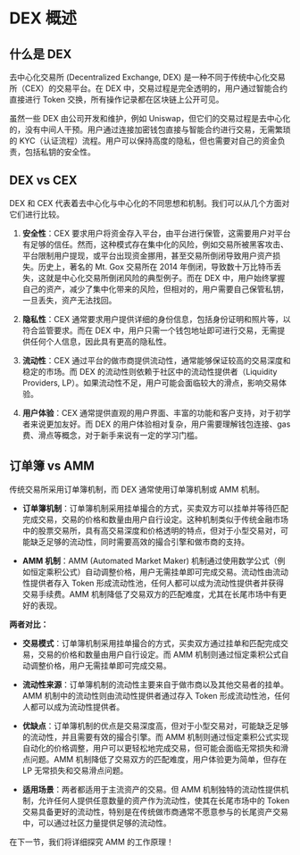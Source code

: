 # DEX 概述

## 什么是 DEX

去中心化交易所 (Decentralized Exchange, DEX) 是一种不同于传统中心化交易所（CEX）的交易平台。在 DEX 中，交易过程是完全透明的，用户通过智能合约直接进行 Token 交换，所有操作记录都在区块链上公开可见。

虽然一些 DEX 由公司开发和维护，例如 Uniswap，但它们的交易过程是去中心化的，没有中间人干预。用户通过连接加密钱包直接与智能合约进行交易，无需繁琐的 KYC（认证流程）流程。用户可以保持高度的隐私，但也需要对自己的资金负责，包括私钥的安全性。

## DEX vs CEX

DEX 和 CEX 代表着去中心化与中心化的不同思想和机制。我们可以从几个方面对它们进行比较。

1. **安全性**：CEX 要求用户将资金存入平台，由平台进行保管，这需要用户对平台有足够的信任。然而，这种模式存在集中化的风险，例如交易所被黑客攻击、平台限制用户提现，或平台出现资金挪用，甚至交易所倒闭导致用户资产损失。历史上，著名的 Mt. Gox 交易所在 2014 年倒闭，导致数十万比特币丢失，这就是中心化交易所倒闭风险的典型例子。而在 DEX 中，用户始终掌握自己的资产，减少了集中化带来的风险，但相对的，用户需要自己保管私钥，一旦丢失，资产无法找回。

2. **隐私性**：CEX 通常要求用户提供详细的身份信息，包括身份证明和照片等，以符合监管要求。而在 DEX 中，用户只需一个钱包地址即可进行交易，无需提供任何个人信息，因此具有更高的隐私性。

3. **流动性**：CEX 通过平台的做市商提供流动性，通常能够保证较高的交易深度和稳定的市场。而 DEX 的流动性则依赖于社区中的流动性提供者（Liquidity Providers, LP）。如果流动性不足，用户可能会面临较大的滑点，影响交易体验。

4. **用户体验**：CEX 通常提供直观的用户界面、丰富的功能和客户支持，对于初学者来说更加友好。而 DEX 的用户体验相对复杂，用户需要理解钱包连接、gas 费、滑点等概念，对于新手来说有一定的学习门槛。

## 订单簿 vs AMM

传统交易所采用订单簿机制，而 DEX 通常使用订单簿机制或 AMM 机制。

- **订单簿机制**：订单簿机制采用挂单撮合的方式，买卖双方可以挂单并等待匹配完成交易，交易的价格和数量由用户自行设定。这种机制类似于传统金融市场中的股票交易所，具有高交易深度和价格透明的特点，但对于小型交易对，可能缺乏足够的流动性，同时需要高效的撮合引擎和做市商的支持。

- **AMM 机制**：AMM (Automated Market Maker) 机制通过使用数学公式（例如恒定乘积公式）自动调整价格，用户无需挂单即可完成交易。流动性由流动性提供者存入 Token 形成流动性池，任何人都可以成为流动性提供者并获得交易手续费。AMM 机制降低了交易双方的匹配难度，尤其在长尾市场中有更好的表现。

**两者对比：**

- **交易模式**：订单簿机制采用挂单撮合的方式，买卖双方通过挂单和匹配完成交易，交易的价格和数量由用户自行设定。而 AMM 机制则通过恒定乘积公式自动调整价格，用户无需挂单即可完成交易。

- **流动性来源**：订单簿机制的流动性主要来自于做市商以及其他交易者的挂单。AMM 机制中的流动性则由流动性提供者通过存入 Token 形成流动性池，任何人都可以成为流动性提供者。

- **优缺点**：订单簿机制的优点是交易深度高，但对于小型交易对，可能缺乏足够的流动性，并且需要有效的撮合引擎。而 AMM 机制则通过恒定乘积公式实现自动化的价格调整，用户可以更轻松地完成交易，但可能会面临无常损失和滑点问题。AMM 机制降低了交易双方的匹配难度，用户体验更为简单，但存在 LP 无常损失和交易滑点问题。

- **适用场景**：两者都适用于主流资产的交易。但 AMM 机制独特的流动性提供机制，允许任何人提供任意数量的资产作为流动性，使其在长尾市场中的 Token 交易具备更好的流动性，特别是在传统做市商通常不愿意参与的长尾资产交易中，可以通过社区力量提供足够的流动性。

在下一节，我们将详细探究 AMM 的工作原理！